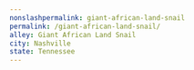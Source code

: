 ```yaml
---
﻿nonslashpermalink: giant-african-land-snail
permalink: /giant-african-land-snail/
alley: Giant African Land Snail
city: Nashville
state: Tennessee
---
```

